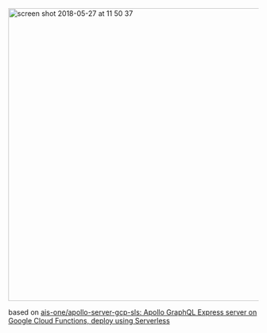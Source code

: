 <img width="588" alt="screen shot 2018-05-27 at 11 50 37" src="https://user-images.githubusercontent.com/39830/40582633-7853a2ea-61a6-11e8-80ee-8d8ce8a7b224.png">

based on [ais\-one/apollo\-server\-gcp\-sls: Apollo GraphQL Express server on Google Cloud Functions, deploy using Serverless](https://github.com/ais-one/apollo-server-gcp-sls)
